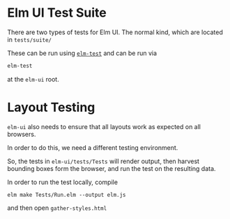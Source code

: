 # Elm UI Test Suite

There are two types of tests for Elm UI.  The normal kind, which are located in `tests/suite/`

These can be run using [`elm-test`](https://github.com/elm-explorations/test) and can be run via 

```bash
elm-test
```

at the `elm-ui` root.

# Layout Testing

`elm-ui` also needs to ensure that all layouts work as expected on all browsers.

In order to do this, we need a different testing environment.

So, the tests in `elm-ui/tests/Tests` will render output, then harvest bounding boxes form the browser, and run the test on the resulting data.

In order to run the test locally, compile

`elm make Tests/Run.elm --output elm.js`

and then open `gather-styles.html`